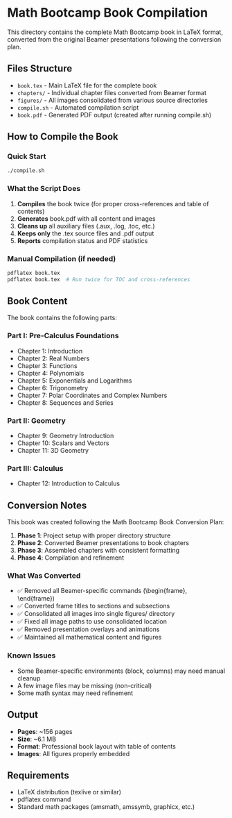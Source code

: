 # Math Bootcamp Book Compilation

This directory contains the complete Math Bootcamp book in LaTeX format, converted from the original Beamer presentations following the conversion plan.

## Files Structure

- `book.tex` - Main LaTeX file for the complete book
- `chapters/` - Individual chapter files converted from Beamer format
- `figures/` - All images consolidated from various source directories
- `compile.sh` - Automated compilation script
- `book.pdf` - Generated PDF output (created after running compile.sh)

## How to Compile the Book

### Quick Start

```bash
./compile.sh
```

### What the Script Does

1. **Compiles** the book twice (for proper cross-references and table of contents)
2. **Generates** book.pdf with all content and images
3. **Cleans up** all auxiliary files (.aux, .log, .toc, etc.)
4. **Keeps only** the .tex source files and .pdf output
5. **Reports** compilation status and PDF statistics

### Manual Compilation (if needed)

```bash
pdflatex book.tex
pdflatex book.tex  # Run twice for TOC and cross-references
```

## Book Content

The book contains the following parts:

### Part I: Pre-Calculus Foundations

- Chapter 1: Introduction
- Chapter 2: Real Numbers  
- Chapter 3: Functions
- Chapter 4: Polynomials
- Chapter 5: Exponentials and Logarithms
- Chapter 6: Trigonometry
- Chapter 7: Polar Coordinates and Complex Numbers
- Chapter 8: Sequences and Series

### Part II: Geometry

- Chapter 9: Geometry Introduction
- Chapter 10: Scalars and Vectors
- Chapter 11: 3D Geometry

### Part III: Calculus

- Chapter 12: Introduction to Calculus

## Conversion Notes

This book was created following the Math Bootcamp Book Conversion Plan:

1. **Phase 1**: Project setup with proper directory structure
2. **Phase 2**: Converted Beamer presentations to book chapters
3. **Phase 3**: Assembled chapters with consistent formatting
4. **Phase 4**: Compilation and refinement

### What Was Converted

- ✅ Removed all Beamer-specific commands (\begin{frame}, \end{frame})
- ✅ Converted frame titles to sections and subsections
- ✅ Consolidated all images into single figures/ directory
- ✅ Fixed all image paths to use consolidated location
- ✅ Removed presentation overlays and animations
- ✅ Maintained all mathematical content and figures

### Known Issues

- Some Beamer-specific environments (block, columns) may need manual cleanup
- A few image files may be missing (non-critical)
- Some math syntax may need refinement

## Output

- **Pages**: ~156 pages
- **Size**: ~6.1 MB
- **Format**: Professional book layout with table of contents
- **Images**: All figures properly embedded

## Requirements

- LaTeX distribution (texlive or similar)
- pdflatex command
- Standard math packages (amsmath, amssymb, graphicx, etc.)

